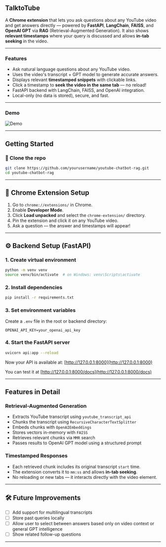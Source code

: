 ## TalktoTube 

A **Chrome extension** that lets you ask questions about any YouTube video and get answers directly — powered by **FastAPI**, **LangChain**, **FAISS**, and **OpenAI GPT** via **RAG** (Retrieval-Augmented Generation).
It also shows **relevant timestamps** where your query is discussed and allows **in-tab seeking** in the video.

---

### Features

* Ask natural language questions about any YouTube video.
* Uses the video's transcript + GPT model to generate accurate answers.
* Displays relevant **timestamped snippets** with clickable links.
* Click a timestamp to **seek the video in the same tab** — no reload!
* FastAPI backend with LangChain, FAISS, and OpenAI integration.
* Local-only (no data is stored), secure, and fast.

---

### Demo

![Demo](Resources/TalkToTube-Demo.gif)

---

## Getting Started

### 🔁 Clone the repo

```bash
git clone https://github.com/yourusername/youtube-chatbot-rag.git
cd youtube-chatbot-rag
```

---

## 🔩 Chrome Extension Setup

1. Go to `chrome://extensions/` in Chrome.
2. Enable **Developer Mode**.
3. Click **Load unpacked** and select the `chrome-extension/` directory.
4. Pin the extension and click it on any YouTube video.
5. Ask a question — the answer and timestamps will appear!

---

## ⚙️ Backend Setup (FastAPI)

### 1. Create virtual environment

```bash
python -m venv venv
source venv/bin/activate  # on Windows: venv\Scripts\activate
```

### 2. Install dependencies

```bash
pip install -r requirements.txt
```

### 3. Set environment variables

Create a `.env` file in the root or backend directory:

```env
OPENAI_API_KEY=your_openai_api_key
```

### 4. Start the FastAPI server

```bash
uvicorn api:app --reload
```

Now your API is available at: [http://127.0.0.1:8000](http://127.0.0.1:8000)

You can test it at [http://127.0.0.1:8000/docs](http://127.0.0.1:8000/docs)

---

## Features in Detail

### Retrieval-Augmented Generation

* Extracts YouTube transcript using `youtube_transcript_api`
* Chunks the transcript using `RecursiveCharacterTextSplitter`
* Embeds chunks with `OpenAIEmbeddings`
* Stores vectors in-memory with `FAISS`
* Retrieves relevant chunks via `MMR` search
* Passes results to OpenAI GPT model using a structured prompt

### Timestamped Responses

* Each retrieved chunk includes its original transcript `start` time.
* The extension converts it to `mm:ss` and allows **in-tab seeking**.
* No reloading or new tabs — it interacts directly with the video element.

---

## 🛠 Future Improvements

* [ ] Add support for multilingual transcripts
* [ ] Store past queries locally
* [ ] Allow user to select between answers based only on video context or general GPT intelligence
* [ ] Show related follow-up questions

---